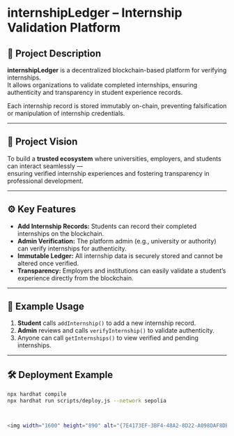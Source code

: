 # internshipLedger – Internship Validation Platform

## 📄 Project Description
**internshipLedger** is a decentralized blockchain-based platform for verifying internships.  
It allows organizations to validate completed internships, ensuring authenticity and transparency in student experience records.  

Each internship record is stored immutably on-chain, preventing falsification or manipulation of internship credentials.

---

## 🌟 Project Vision
To build a **trusted ecosystem** where universities, employers, and students can interact seamlessly —  
ensuring verified internship experiences and fostering transparency in professional development.

---

## ⚙️ Key Features
- **Add Internship Records:** Students can record their completed internships on the blockchain.
- **Admin Verification:** The platform admin (e.g., university or authority) can verify internships for authenticity.
- **Immutable Ledger:** All internship data is securely stored and cannot be altered once verified.
- **Transparency:** Employers and institutions can easily validate a student’s experience directly from the blockchain.

---

## 🧩 Example Usage
1. **Student** calls `addInternship()` to add a new internship record.  
2. **Admin** reviews and calls `verifyInternship()` to validate authenticity.  
3. Anyone can call `getInternships()` to view verified and pending internships.

---

## 🛠 Deployment Example
```bash
npx hardhat compile
npx hardhat run scripts/deploy.js --network sepolia



<img width="1600" height="890" alt="{7E4173EF-3BF4-48A2-8D22-A098DAF8DB31}" src="https://github.com/user-attachments/assets/6e4d5a79-1db4-4d29-8803-b8d10fb97ec8" />

